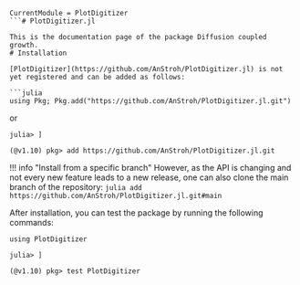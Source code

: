 ```@meta
CurrentModule = PlotDigitizer
```# PlotDigitizer.jl

This is the documentation page of the package Diffusion coupled growth.
# Installation

[PlotDigitizer](https://github.com/AnStroh/PlotDigitizer.jl) is not yet registered and can be added as follows:

```julia
using Pkg; Pkg.add("https://github.com/AnStroh/PlotDigitizer.jl.git")
```
or
```julia-repl
julia> ]

(@v1.10) pkg> add https://github.com/AnStroh/PlotDigitizer.jl.git
```

!!! info "Install from a specific branch"
    However, as the API is changing and not every new feature leads to a new release, one can also clone the main branch of the repository:
    ```julia
    add https://github.com/AnStroh/PlotDigitizer.jl.git#main
    ```

After installation, you can test the package by running the following commands:
```julia-repl
using PlotDigitizer

julia> ]

(@v1.10) pkg> test PlotDigitizer
```
